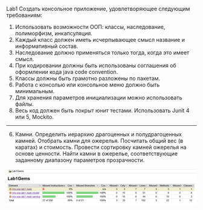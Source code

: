 Lab1
Создать консольное приложение, удовлетворяющее следующим требованиям:
1. Использовать возможности ООП: классы, наследование, полиморфизм,
инкапсуляция.
2. Каждый класс должен иметь исчерпывающее смысл название и
информативный состав.
3. Наследование должно применяться только тогда, когда это имеет смысл.
4. При кодировании должны быть использованы соглашения об оформлении
кода java code convention.
5. Классы должны быть грамотно разложены по пакетам.
6. Работа с консолью или консольное меню должно быть минимальным.
7. Для хранения параметров инициализации можно использовать файлы.
8. Весь код должен быть покрыт юнит тестами. Использовать Junit 4 или 5,
Mockito.
------------------------------------------
6. Камни. Определить иерархию драгоценных и полудрагоценных камней.
Отобрать камни для ожерелья. Посчитать общий вес (в каратах) и
стоимость. Провести сортировку камней ожерелья на основе ценности.
Найти камни в ожерелье, соответствующие заданному диапазону
параметров прозрачности.

![Jacoco](https://github.com/RostyslavMV/Lab1Gems/blob/master/lab1gemsCoverage.PNG)

